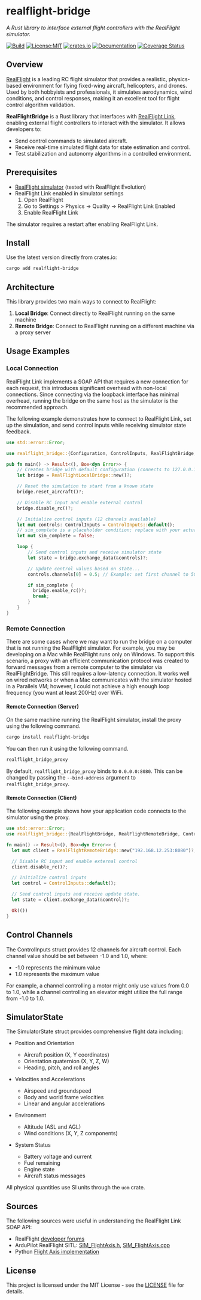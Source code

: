 # realflight-bridge

*A Rust library to interface external flight controllers with the RealFlight simulator.*

[![Build](https://github.com/wboayue/realflight-bridge/workflows/build/badge.svg)](https://github.com/wboayue/realflight-bridge/actions/workflows/build.yaml)
[![License:MIT](https://img.shields.io/badge/License-MIT-blue.svg)](https://opensource.org/licenses/MIT)
[![crates.io](https://img.shields.io/crates/v/realflight-bridge.svg)](https://crates.io/crates/realflight-bridge)
[![Documentation](https://img.shields.io/badge/Documentation-green.svg)](https://docs.rs/realflight-bridge/latest/realflight_bridge/index.html)
[![Coverage Status](https://coveralls.io/repos/github/wboayue/realflight-bridge/badge.svg?branch=main)](https://coveralls.io/github/wboayue/realflight-bridge?branch=main)

## Overview

[RealFlight](https://www.realflight.com/) is a leading RC flight simulator that provides a realistic, physics-based environment for flying fixed-wing aircraft, helicopters, and drones. Used by both hobbyists and professionals, it simulates aerodynamics, wind conditions, and control responses, making it an excellent tool for flight control algorithm validation.

**RealFlightBridge** is a Rust library that interfaces with [RealFlight Link](https://forums.realflight.com/index.php?threads/flightaxis-link-q-a.32854/), enabling external flight controllers to interact with the simulator. It allows developers to:

* Send control commands to simulated aircraft.
* Receive real-time simulated flight data for state estimation and control.
* Test stabilization and autonomy algorithms in a controlled environment.

## Prerequisites

- [RealFlight simulator](https://www.realflight.com/) (tested with RealFlight Evolution)
- RealFlight Link enabled in simulator settings
  1. Open RealFlight
  2. Go to Settings > Physics -> Quality -> RealFlight Link Enabled
  3. Enable RealFlight Link

The simulator requires a restart after enabling RealFlight Link.

## Install

Use the latest version directly from crates.io:

```bash
cargo add realflight-bridge
```

## Architecture

This library provides two main ways to connect to RealFlight:

1. **Local Bridge**: Connect directly to RealFlight running on the same machine
2. **Remote Bridge**: Connect to RealFlight running on a different machine via a proxy server

## Usage Examples

### Local Connection

RealFlight Link implements a SOAP API that requires a new connection for each request, this introduces significant overhead with non-local connections. Since connecting via the loopback interface has minimal overhead, running the bridge on the same host as the simulator is the recommended approach.

The following example demonstrates how to connect to RealFlight Link, set up the simulation, and send control inputs while receiving simulator state feedback.

```rust
use std::error::Error;

use realflight_bridge::{Configuration, ControlInputs, RealFlightBridge, RealFlightLocalBridge};

pub fn main() -> Result<(), Box<dyn Error>> {
    // Creates bridge with default configuration (connects to 127.0.0.1:18083)
    let bridge = RealFlightLocalBridge::new()?;

    // Reset the simulation to start from a known state
    bridge.reset_aircraft()?;

    // Disable RC input and enable external control
    bridge.disable_rc()?;

    // Initialize control inputs (12 channels available)
    let mut controls: ControlInputs = ControlInputs::default();
    // sim_complete is a placeholder condition; replace with your actual simulation completion logic.
    let mut sim_complete = false;

    loop {
        // Send control inputs and receive simulator state
        let state = bridge.exchange_data(&controls)?;

        // Update control values based on state...
        controls.channels[0] = 0.5; // Example: set first channel to 50%

        if sim_complete {
          bridge.enable_rc()?;
          break;
        }
    }
}
```

### Remote Connection

There are some cases where we may want to run the bridge on a computer that is not running the RealFlight simulator.
For example, you may be developing on a Mac while RealFlight runs only on Windows. To support this scenario, a proxy with an efficient communication protocol was created to forward messages from a remote computer to the simulator via RealFlightBridge. This still requires a low-latency connection. It works well on wired networks or when a Mac communicates with the simulator hosted in a Parallels VM; however, I could not achieve a high enough loop frequency (you want at least 200Hz) over WiFi.

#### Remote Connection (Server)

On the same machine running the RealFlight simulator, install the proxy using the following command.

```bash
cargo install realflight-bridge
```

You can then run it using the following command.

```bash
realflight_bridge_proxy
```

By default, `realflight_bridge_proxy` binds to `0.0.0.0:8080`. This can be changed by passing the `--bind-address` argument to `realflight_bridge_proxy`.

#### Remote Connection (Client)

The following example shows how your application code connects to the simulator using the proxy.

```rust
use std::error::Error;
use realflight_bridge::{RealFlightBridge, RealFlightRemoteBridge, ControlInputs};

fn main() -> Result<(), Box<dyn Error>> {
  let mut client = RealFlightRemoteBridge::new("192.168.12.253:8080")?;

  // Disable RC input and enable external control
  client.disable_rc()?;

  // Initialize control inputs
  let control = ControlInputs::default();

  // Send control inputs and receive update state.
  let state = client.exchange_data(&control)?;

  Ok(())
}
```

## Control Channels

The ControlInputs struct provides 12 channels for aircraft control. Each channel value should be set between -1.0 and 1.0, where:

* -1.0 represents the minimum value
* 1.0 represents the maximum value

For example, a channel controlling a motor might only use values from 0.0 to 1.0, while a channel controlling an elevator might utilize the full range from -1.0 to 1.0.

## SimulatorState

The SimulatorState struct provides comprehensive flight data including:

* Position and Orientation
  - Aircraft position (X, Y coordinates)
  - Orientation quaternion (X, Y, Z, W)
  - Heading, pitch, and roll angles

* Velocities and Accelerations
  - Airspeed and groundspeed
  - Body and world frame velocities
  - Linear and angular accelerations

* Environment
  - Altitude (ASL and AGL)
  - Wind conditions (X, Y, Z components)

* System Status
  - Battery voltage and current
  - Fuel remaining
  - Engine state
  - Aircraft status messages

All physical quantities use SI units through the `uom` crate.

## Sources

The following sources were useful in understanding the RealFlight Link SOAP API:

* RealFlight [developer forums](https://forums.realflight.com/index.php?threads/flightaxis-link-q-a.32854/)
* ArduPilot RealFlight SITL: [SIM_FlightAxis.h](https://github.com/ArduPilot/ardupilot/blob/master/libraries/SITL/SIM_FlightAxis.h), [SIM_FlightAxis.cpp](https://github.com/ArduPilot/ardupilot/blob/master/libraries/SITL/SIM_FlightAxis.cpp)
* Python [Flight Axis implementation](https://github.com/camdeno/F16Capstone/blob/main/FlightAxis/flightaxis.py)

## License

This project is licensed under the MIT License - see the [LICENSE](https://github.com/wboayue/realflight-bridge/blob/pre-release/LICENSE) file for details.
